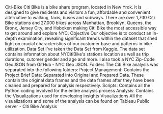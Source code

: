 Citi-Bike
Citi Bike is a bike share program, located in New Yrok. It is designed to give residents and visitors a fun, affordable and convenient alternative to walking, taxis, buses and subways. There are over 1,700 Citi Bike stations and 27,000 bikes across Manhattan, Brooklyn, Queens, the Bronx, Jersey City, and Hoboken making Citi Bike the most accessible way to get around and explore NYC.
Objective
Our objective is to conduct an in-depth examination, revealing significant trends within the dataset that shed light on crucial characteristics of our customer base and patterns in bike utilization.
Data Set
I've taken the Data Set from Kaggle. The data set contains information about NYCitiBike's stations location as well as trip durations, cutomer gender and age and more.
I also took a NYC Zip-Code GeoJSON from GitHub - NYC Geo JSON.
Folders
The Citi Bike analysis was separated into the following folders:
Project Management: Contains the Project Brief Data: Separated into Original and Prepared Data. These contain the original data frames and the data frames after they have been cleaned and prepared for analysis respectively. Scripts: Contains all the Python coding involved for the entire analysis process Analysis: Contains the Visualizations used for developing insights
Visualizations
All the visualizations and some of the analysis can be found on Tableau Public server - Citi Bike Analysis

